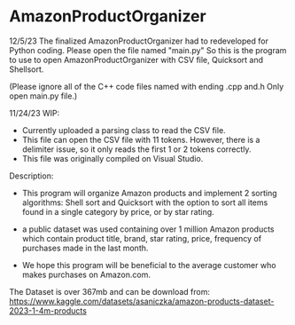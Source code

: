 # AmazonProductOrganizer
12/5/23 The finalized AmazonProductOrganizer had to redeveloped for Python coding. Please open the file named "main.py" 
So this is the program to use to open AmazonProductOrganizer with CSV file, Quicksort and Shellsort.

(Please ignore all of the C++ code files named with ending .cpp and.h  Only open main.py file.)

11/24/23 WIP: 
- Currently uploaded a parsing class to read the CSV file. 
- This file can open the CSV file with 11 tokens. However, there is a delimiter issue, so it only reads the first 1 or 2 tokens correctly. 
- This file was originally compiled on Visual Studio.

Description:
- This program will organize Amazon products and implement 2 sorting algorithms:
Shell sort and Quicksort with the option to sort all items found in a single category
by price, or by star rating.
 
- a public dataset was used containing over 1 million Amazon
products which contain product title, brand, star rating, price, frequency of purchases made in
the last month.

- We hope this program will be beneficial to the average customer who makes
purchases on Amazon.com.

The Dataset is over 367mb and can be download from:  
https://www.kaggle.com/datasets/asaniczka/amazon-products-dataset-2023-1-4m-products

